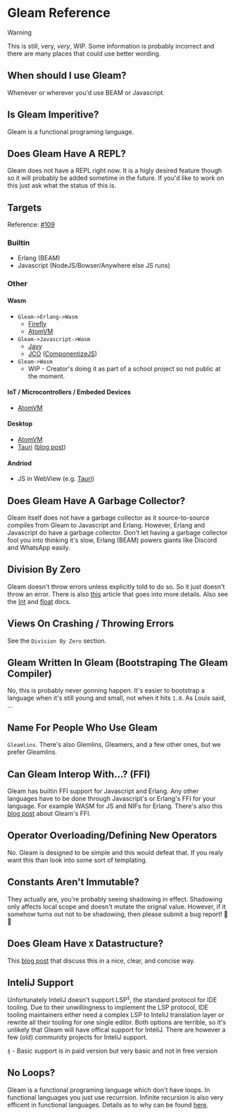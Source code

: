 # Gleam Reference

> [!WARNING]  
> This is still, very, *very*, WIP. Some information is probably incorrect and there are many places that could use better wording.


<!-- TODO: Dynamic table of contents here -->
<!-- TODO: Use the following quote from Lewis somewhere "As our hero lambdaman says: object oriented programming is well named because if someone says you should use it then you should object" -->


## When should I use Gleam?
Whenever or wherever you'd use BEAM or Javascript.


## Is Gleam Imperitive?
Gleam is a functional programing language.


## Does Gleam Have A REPL?
Gleam does not have a REPL right now. It is a higly desired feature though so it will probably be added sometime in the future. If you'd like to work on this just ask what the status of this is. 



## Targets
Reference: [#109](https://github.com/gleam-lang/gleam/issues/109)

### Builtin
 - Erlang (BEAM)
 - Javascript (NodeJS/Bowser/Anywhere else JS runs)

### Other
#### Wasm
 - `Gleam->Erlang->Wasm`
    - [Firefly](https://github.com/GetFirefly/firefly)
    - [AtomVM](https://www.atomvm.net/)
 - `Gleam->Javascript->Wasm`
   - [Javy](https://github.com/bytecodealliance/javy)
   - [JCO](https://github.com/bytecodealliance/jco) ([ComponentizeJS](https://github.com/bytecodealliance/ComponentizeJS))
 - `Gleam->Wasm`
   - WIP - Creator's doing it as part of a school project so not public at the moment.

<!-- TODO: Do some more research into the targets below -->
#### IoT / Microcontrollers / Embeded Devices
 - [AtomVM](https://www.atomvm.net/)

#### Desktop
 - [AtomVM](https://www.atomvm.net/)
 - [Tauri](https://tauri.app/) ([blog post](https://www.wezm.net/v2/posts/2024/gleam-tauri/))

#### Andriod
 - JS in WebView (e.g. [Tauri](https://tauri.app/))


## Does Gleam Have A Garbage Collector?
Gleam itself does not have a garbage collector as it source-to-source compiles from Gleam to Javascript and Erlang. However, Erlang and Javascript do have a garbage collector. Don't let having a garbage collector fool you into thinking it's slow, Erlang (BEAM) powers giants like Discord and WhatsApp easily.



## Division By Zero 
Gleam doesn't throw errors unless explicitly told to do so. So it just doesn't throw an error. There is also [this](https://www.hillelwayne.com/post/divide-by-zero/) article that goes into more details. Also see the [Int](https://hexdocs.pm/gleam_stdlib/gleam/int.html) and [float](https://hexdocs.pm/gleam_stdlib/gleam/float.html) docs.



## Views On Crashing / Throwing Errors
See the `Division By Zero` section.



## Gleam Written In Gleam (Bootstraping The Gleam Compiler)
No, this is probably never gonning happen. It's easier to bootstrap a language when it's still young and small, not when it hits `1.0`. As Louis said,  ... <!-- TODO: Add a quote from Discord explaining talking about this -->



## Name For People Who Use Gleam
`Gleamlins`. There's also Glemlins, Gleamers, and a few other ones, but we prefer Gleamlins.



## Can Gleam Interop With...? (FFI)
Gleam has builtin FFI support for Javascript and Erlang. Any other languages have to be done through Javascript's or Erlang's FFI for your language. For example WASM for JS and NIFs for Erlang. There's also this [blog post](https://www.jonashietala.se/blog/2024/01/11/exploring_the_gleam_ffi/) about Gleam's FFI.



## Operator Overloading/Defining New Operators
No. Gleam is designed to be simple and this would defeat that. If you realy want this than look into some sort of templating.
<!-- TODO: Make a library for this. Use cases: JSX, operator overloading, math libraries, etc. I want to make this but idk how soon I'll get around to it. -->



## Constants Aren't Immutable?
They actually are, you're probably seeing shadowing in effect. Shadowing only affects local scope and doesn't mutate the orignal value. However, if it somehow turns out not to be shadowing, then please submit a bug report! 🥺🙏



## Does Gleam Have `X` Datastructure?
This [blog post](https://mckayla.blog/posts/all-you-need-is-data-and-functions.html) that discuss this in a nice, clear, and concise way.



## InteliJ Support
Unfortunately InteliJ doesn't support LSP<sup>`§`</sup>, the standard protocol for IDE tooling. Due to their unwillingness to implement the LSP protocol, IDE tooling maintainers either need a complex LSP to InteliJ translation layer or rewrite all their tooling for one single editor. Both options are terrible, so it's unlikely that Gleam will have offical support for InteliJ. There are however a few (old) community projects for InteliJ support.

`§` - Basic support is in paid version but very basic and not in free version



## No Loops?
Gleam is a functional programing language which don't have loops. In functional languages you just use recurrsion. Infinite recursion is also very efficent in functional languages. Details as to why can be found [here](https://beautifulracket.com/explainer/recursion.html).
